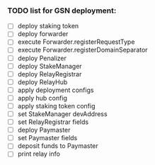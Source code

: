 ### TODO list for GSN deployment:
-[ ] deploy staking token
-[ ] deploy forwarder
-[ ] execute Forwarder.registerRequestType
-[ ] execute Forwarder.registerDomainSeparator
-[ ] deploy Penalizer
-[ ] deploy StakeManager
-[ ] deploy RelayRegistrar
-[ ] deploy RelayHub
-[ ] apply deployment configs
-[ ] apply hub config
-[ ] apply staking token config
-[ ] set StakeManager devAddress
-[ ] set RelayRegistrar fields
-[ ] deploy Paymaster
-[ ] set Paymaster fields
-[ ] deposit funds to Paymaster
-[ ] print relay info